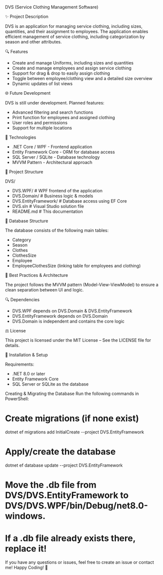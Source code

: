 DVS (Service Clothing Management Software)


✨ Project Description

DVS is an application for managing service clothing, including sizes, quantities, and their assignment to employees.
The application enables efficient management of service clothing, including categorization by season and other attributes.



🔍 Features

 - Create and manage Uniforms, including sizes and quantities
 - Create and manage employees and assign service clothing
 - Support for drag & drop to easily assign clothing
 - Toggle between employee/clothing view and a detailed size overview
 - Dynamic updates of list views



🌐 Future Development

DVS is still under development.
Planned features:
 - Advanced filtering and search functions
 - Print function for employees and assigned clothing
 - User roles and permissions
 - Support for multiple locations



🔧 Technologies

 - .NET Core / WPF - Frontend application
 - Entity Framework Core - ORM for database access
 - SQL Server / SQLite - Database technology
 - MVVM Pattern - Architectural approach



📂 Project Structure

DVS/
 - DVS.WPF/              # WPF frontend of the application
 - DVS.Domain/           # Business logic & models
 - DVS.EntityFramework/  # Database access using EF Core
 - DVS.sln               # Visual Studio solution file
 - README.md             # This documentation



📁 Database Structure

The database consists of the following main tables:
 - Category
 - Season
 - Clothes
 - ClothesSize
 - Employee
 - EmployeeClothesSize (linking table for employees and clothing)



🔮 Best Practices & Architecture

The project follows the MVVM pattern (Model-View-ViewModel) to ensure a clean separation between UI and logic.



🔍 Dependencies

 - DVS.WPF depends on DVS.Domain & DVS.EntityFramework
 - DVS.EntityFramework depends on DVS.Domain
 - DVS.Domain is independent and contains the core logic



⚖ License

This project is licensed under the MIT License – See the LICENSE file for details.



🔼 Installation & Setup

Requirements:
 - .NET 8.0 or later
 - Entity Framework Core
 -  SQL Server or SQLite as the database

Creating & Migrating the Database
Run the following commands in PowerShell:

# Create migrations (if none exist)
dotnet ef migrations add InitialCreate --project DVS.EntityFramework

# Apply/create the database
dotnet ef database update --project DVS.EntityFramework

# Move the .db file from DVS/DVS.EntityFramework to DVS/DVS.WPF/bin/Debug/net8.0-windows. 
# If a .db file already exists there, replace it!



If you have any questions or issues, feel free to create an issue or contact me!
Happy Coding! 🚀
